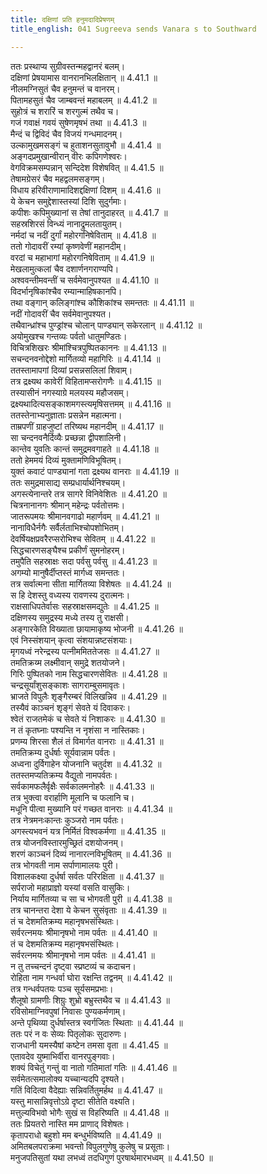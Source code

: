 ```yaml
---
title: दक्षिणां प्रति हनुमदादिप्रेषणम्
title_english: 041 Sugreeva sends Vanara s to Southward

---
```

<div class="audioEmbed"  caption="श्रीराम-हरिसीताराममूर्ति-घनपाठिभ्यां वचनम्" src="https://archive.org/download/Ramayana-recitation-Sriram-harisItArAmamUrti-Ghanapaati-v2/Kanda_4/Kanda_4_KSK-041-Dakshina_Disham_Prathi_Hanumadadi_Preshanam.mp3"></div>

  
ततः प्रस्थाप्य सुग्रीवस्तन्महद्वानरं बलम्।  
दक्षिणां प्रेषयामास वानरानभिलक्षितान् ॥ 4.41.1 ॥   
नीलमग्निसुतं चैव हनुमन्तं च वानरम्।  
पितामहसुतं चैव जाम्बवन्तं महाबलम् ॥ 4.41.2 ॥   
सुहोत्रं च शरारिं च शरगुल्मं तथैव च।  
गजं गवाक्षं गवयं सुषेणमृषभं तथा ॥ 4.41.3 ॥   
मैन्दं च द्विविदं चैव विजयं गन्धमादनम्।  
उल्कामुखमसङ्गं च हुताशनसुतावुभौ ॥ 4.41.4 ॥   
अङ्गदप्रमुखान्वीरान् वीरः कपिगणेश्वरः।  
वेगविक्रमसम्पन्नान् सन्दिदेश विशेषवित् ॥ 4.41.5 ॥   
तेषामग्रेसरं चैव महद्वलमसङ्गम्।  
विधाय हरिवीराणामादिशद्दक्षिणां दिशम् ॥ 4.41.6 ॥   
ये केचन समुद्देशास्तस्यां दिशि सुदुर्गमाः।  
कपीशः कपिमुख्यानां स तेषां तानुदाहरत् ॥ 4.41.7 ॥   
सहस्रशिरसं विन्ध्यं नानाद्रुमलतायुतम्।  
नर्मदां च नदीं दुर्गां महोरगनिषेविताम् ॥ 4.41.8 ॥   
ततो गोदावरीं रम्यां कृष्णवेणीं महानदीम्।  
वरदां च महाभागां महोरगनिषेविताम् ॥ 4.41.9 ॥   
मेखलामुत्कलां चैव दशार्णनगराण्यपि।  
अश्ववन्तीमवन्तीं च सर्वमेवानुपश्यत ॥ 4.41.10 ॥   
विदर्भानृषिकांश्चैव रम्यान्माहिषकानपि।  
तथा वङ्गान् कलिङ्गांश्च कौशिकांश्च समन्ततः ॥ 4.41.11 ॥   
नदीं गोदावरीं चैव सर्वमेवानुपश्यत।  
तथैवान्ध्रांश्च पुण्ड्रांश्च चोलान् पाण्ड्यान् सकेरलान् ॥ 4.41.12 ॥   
अयोमुखश्च गन्तव्यः पर्वतो धातुमण्डितः।  
विचित्रशिखरः श्रीमांश्चित्रपुष्पितकाननः ॥ 4.41.13 ॥   
सचन्दनवनोद्देशो मार्गितव्यो महागिरिः ॥ 4.41.14 ॥   
ततस्तामापगां दिव्यां प्रसन्नसलिलां शिवाम्।  
तत्र द्रक्ष्यथ कावेरीं विहितामप्सरोगणैः ॥ 4.41.15 ॥   
तस्यासीनं नगस्याग्रे मलयस्य महौजसम्।  
द्रक्ष्यथादित्यसङ्काशमगस्त्यमृषिसत्तमम् ॥ 4.41.16 ॥   
ततस्तेनाभ्यनुज्ञाताः प्रसन्नेन महात्मना।  
ताम्रपणीं ग्राहजुष्टां तरिष्यथ महानदीम् ॥ 4.41.17 ॥   
सा चन्दनवनैर्दिव्यैः प्रच्छन्ना द्वीपशालिनी।  
कान्तेव युवतिः कान्तं समुद्रमवगाहते ॥ 4.41.18 ॥   
ततो हेममयं दिव्यं मुक्तामणिविभूषितम्।  
युक्तं कवाटं पाण्ड्यानां गता द्रक्ष्यथ वानराः ॥ 4.41.19 ॥   
ततः समुद्रमासाद्य सम्प्रधार्यार्थनिश्चयम्।  
अगस्त्येनान्तरे तत्र सागरे विनिवेशितः ॥ 4.41.20 ॥   
चित्रनानानगः श्रीमान् महेन्द्रः पर्वतोत्तमः।  
जातरूपमयः श्रीमानवगाढो महार्णवम् ॥ 4.41.21 ॥   
नानाविधैर्नगैः सर्वैर्लताभिश्चोपशोभितम्।  
देवर्षियक्षप्रवरैरप्सरोभिश्च सेवितम् ॥ 4.41.22 ॥   
सिद्धचारणसङ्घैश्च प्रकीर्णं सुमनोहरम्।  
तमुपैति सहस्राक्षः सदा पर्वसु पर्वसु ॥ 4.41.23 ॥   
अगम्यो मानुषैर्दीप्तस्तं मार्गध्व समन्ततः।  
तत्र सर्वात्मना सीता मार्गितव्या विशेषतः ॥ 4.41.24 ॥   
स हि देशस्तु वध्यस्य रावणस्य दुरात्मनः।  
राक्षसाधिपतेर्वासः सहस्राक्षसमद्युतेः ॥ 4.41.25 ॥   
दक्षिणस्य समुद्रस्य मध्ये तस्य तु राक्षसी।  
अङ्गारकेति विख्याता छायामाकृष्य भोजनी ॥ 4.41.26 ॥   
एवं निस्संशयान् कृत्वा संशयान्नष्टसंशयाः।  
मृगयध्वं नरेन्द्रस्य पत्नीममिततेजसः ॥ 4.41.27 ॥   
तमतिक्रय्म लक्ष्मीवान् समुद्रे शतयोजने।  
गिरिः पुष्पितको नाम सिद्धचारणसेवितः ॥ 4.41.28 ॥   
चन्द्रसूर्यांशुसङ्काशः सागराम्बुसमावृतः।  
भ्राजते विपुलैः शृङ्गैरम्बरं विलिखन्निव ॥ 4.41.29 ॥   
तस्यैवं काञ्चनं शृङ्गं सेवते यं दिवाकरः।  
श्वेतं राजतमेकं च सेवते यं निशाकरः ॥ 4.41.30 ॥   
न तं कृतघ्नाः पश्यन्ति न नृशंसा न नास्तिकाः।  
प्रणम्य शिरसा शैलं तं विमार्गत वानराः ॥ 4.41.31 ॥   
तमतिक्रम्य दुर्धर्षाः सूर्यवान्नाम पर्वतः।  
अध्वना दुर्विगाहेन योजनानि चतुर्दश ॥ 4.41.32 ॥   
ततस्तमप्यतिक्रम्य वैद्युतो नामपर्वतः।  
सर्वकामफलैर्वृक्षैः सर्वकालमनोहरैः ॥ 4.41.33 ॥   
तत्र भुक्त्वा वरार्हाणि मूलानि च फलानि च।  
मधूनि पीत्वा मुख्यानि परं गच्छत वानराः ॥ 4.41.34 ॥   
तत्र नेत्रमनःकान्तः कुञ्जरो नाम पर्वतः।  
अगस्त्यभवनं यत्र निर्मितं विश्वकर्मणा ॥ 4.41.35 ॥   
तत्र योजनविस्तारमुच्छ्रितं दशयोजनम्।  
शरणं काञ्चनं दिव्यं नानारत्नविभूषितम् ॥ 4.41.36 ॥   
तत्र भोगवती नाम सर्पाणामालयः पुरी।  
विशालकक्ष्या दुर्धर्षा सर्वतः परिरक्षिता ॥ 4.41.37 ॥   
सर्पराजो महाप्राज्ञो यस्यां वसति वासुकिः।  
निर्याय मार्गितव्या च सा च भोगवती पुरी ॥ 4.41.38 ॥   
तत्र चानन्तरा देशा ये केचन सुसंवृताः ॥ 4.41.39 ॥   
तं च देशमतिक्रम्य महानृषभसंस्थितः।  
सर्वरत्नमयः श्रीमानृषभो नाम पर्वतः ॥ 4.41.40 ॥   
तं च देशमतिक्रम्य महानृषभसंस्थितः।  
सर्वरत्नमयः श्रीमानृषभो नाम पर्वतः ॥ 4.41.41 ॥   
न तु तच्चन्दनं दृष्ट्वा स्प्रष्टव्यं च कदाचन।  
रोहिता नाम गन्धर्वा घोरा रक्षन्ति तद्वनम् ॥ 4.41.42 ॥   
तत्र गन्धर्वपतयः पञ्च सूर्यसमप्रभाः।  
शैलूषो ग्रामणीः शिग्रुः शुभ्रो बभ्रुस्तथैव च ॥ 4.41.43 ॥   
रविसोमाग्निवपुषां निवासः पुण्यकर्मणाम्।  
अन्ते पृथिव्या दुर्धर्षास्तत्र स्वर्गजितः स्थिताः ॥ 4.41.44 ॥   
ततः परं न वः सेव्यः पितृलोकः सुदारुणः।  
राजधानी यमस्यैषां कष्टेन तमसा वृता ॥ 4.41.45 ॥   
एतावदेव युष्माभिर्वीरा वानरपुङ्गवाः।  
शक्यं विचेतुं गन्तुं वा नातो गतिमातां गतिः ॥ 4.41.46 ॥   
सर्वमेतत्समालोक्य यच्चान्यदपि दृश्यते।  
गतिं विदित्वा वैदेह्याः सन्निवर्तितुमर्हथ ॥ 4.41.47 ॥   
यस्तु मासान्निवृत्तोऽग्रे दृष्टा सीतेति वक्ष्यति।  
मत्तुल्यविभवो भोगैः सुखं स विहरिष्यति ॥ 4.41.48 ॥   
ततः प्रियतरो नास्ति मम प्राणाद् विशेषतः।  
कृतापराधो बहुशो मम बन्धुर्भविष्यति ॥ 4.41.49 ॥   
अमितबलपराक्रमा भवन्तो विपुलगुणेषु कुलेषु च प्रसूताः।  
मनुजपतिसुतां यथा लभध्वं तदधिगुणं पुरषार्थमारभध्वम् ॥ 4.41.50 ॥   